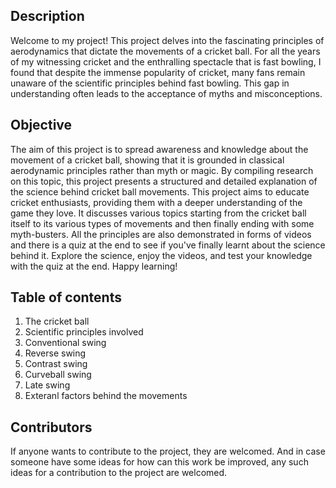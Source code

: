 ## Description
Welcome to my project! This project delves into the fascinating principles of aerodynamics that dictate the movements of a cricket ball. For all the years of my witnessing cricket and the enthralling spectacle that is fast bowling, I found that despite the immense popularity of cricket, many fans remain unaware of the scientific principles behind fast bowling. This gap in understanding often leads to the acceptance of myths and misconceptions.

## Objective
The aim of this project is to spread awareness and knowledge about the movement of a cricket ball, showing that it is grounded in classical aerodynamic principles rather than myth or magic. By compiling research on this topic, this project presents a structured and detailed explanation of the science behind cricket ball movements. This project aims to educate cricket enthusiasts, providing them with a deeper understanding of the game they love. It discusses various topics starting from the cricket ball itself to its various types of movements and then finally ending with some myth-busters. All the principles are also demonstrated in forms of videos and there is a quiz at the end to see if you've finally learnt about the science behind it. Explore the science, enjoy the videos, and test your knowledge with the quiz at the end. Happy learning!

## Table of contents

1. The cricket ball
2. Scientific principles involved
3. Conventional swing
4. Reverse swing
5. Contrast swing
6. Curveball swing
7. Late swing
8. Exteranl factors behind the movements

## Contributors

If anyone wants to contribute to the project, they are welcomed. And in case someone have some ideas for how can this work be improved, any such ideas for a contribution to the project are welcomed.
